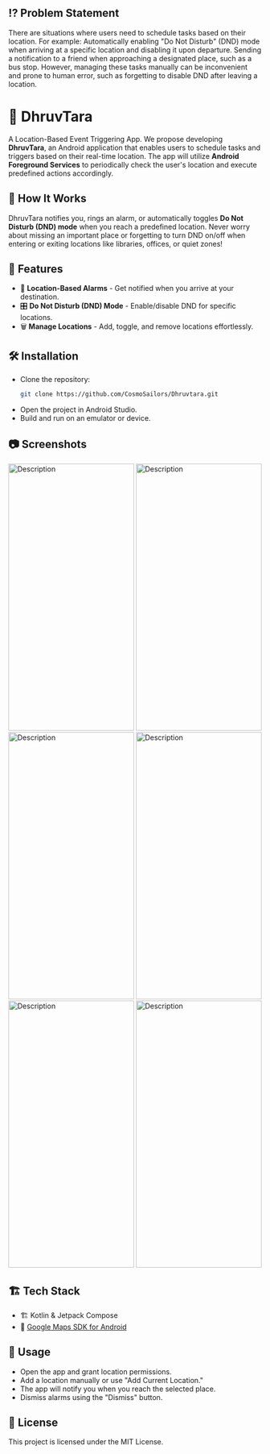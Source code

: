 ## ⁉️ Problem Statement
There are situations where users need to schedule tasks based on their location. For example:
Automatically enabling "Do Not Disturb" (DND) mode when arriving at a specific location and disabling it upon departure.
Sending a notification to a friend when approaching a designated place, such as a bus stop.
However, managing these tasks manually can be inconvenient and prone to human error, such as forgetting to disable DND after leaving a location.

# 🌟 **DhruvTara** 
A Location-Based Event Triggering App.
We propose developing **DhruvTara**, an Android application that enables users to schedule tasks and triggers based on their real-time location. The app will utilize **Android Foreground Services** to periodically check the user's location and execute predefined actions accordingly.  

## 🚀 **How It Works**  
DhruvTara notifies you, rings an alarm, or automatically toggles **Do Not Disturb (DND) mode** when you reach a predefined location. Never worry about missing an important place or forgetting to turn DND on/off when entering or exiting locations like libraries, offices, or quiet zones!  

## 📌 Features

- 📍 **Location-Based Alarms** - Get notified when you arrive at your destination.
- 🎛️ **Do Not Disturb (DND) Mode** - Enable/disable DND for specific locations.
- 🗑️ **Manage Locations** - Add, toggle, and remove locations effortlessly.

## 🛠️ Installation

- Clone the repository:
   ```sh
   git clone https://github.com/CosmoSailors/Dhruvtara.git
- Open the project in Android Studio.
- Build and run on an emulator or device.

## 📷 Screenshots
<img src="./screenshots/permReqdScreen.png" alt="Description" width="250" height="530"> <img src="./screenshots/permissionScreen.png" alt="Description" width="250" height="530">
<img src="./screenshots/radiusLocationSelection.png" alt="Description" width="250" height="530"> <img src="./screenshots/multipleLocationList.png" alt="Description" width="250" height="530">
<img src="./screenshots/locationWithDropDownInfo.png" alt="Description" width="250" height="530"> <img src="./screenshots/showAllLocations.png" alt="Description" width="250" height="530">


## 🏗️ Tech Stack

- 🏗️ Kotlin & Jetpack Compose
- 📍 [Google Maps SDK for Android](https://developers.google.com/maps/documentation/android-sdk)

## 🚀 Usage

- Open the app and grant location permissions.
- Add a location manually or use "Add Current Location."
- The app will notify you when you reach the selected place.
- Dismiss alarms using the "Dismiss" button.

## 📜 License

This project is licensed under the MIT License.
